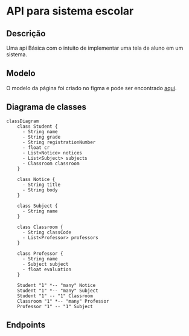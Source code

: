 
# API para sistema escolar

## Descrição

Uma api Básica com o intuito de implementar uma tela de aluno em um sistema.

## Modelo

O modelo da página foi criado no figma e pode ser encontrado [aqui](https://www.figma.com/file/JmTG3CDK5viEAyAVShfdjc/Modelo_aplicativo_escolar?type=design&node-id=0%3A1&mode=design&t=ZH6NuBff9MuaeULY-1).

## Diagrama de classes

```mermaid
classDiagram
    class Student {
      - String name
      - String grade
      - String registrationNumber
      - float cr
      - List<Notice> notices
      - List<Subject> subjects
      - Classroom classroom
    }

    class Notice {
      - String title
      - String body
    }

    class Subject {
      - String name
    }

    class Classroom {
      - String classCode
      - List<Professor> professors
    }

    class Professor {
      - String name
      - Subject subject
      - float evaluation
    }

    Student "1" *-- "many" Notice
    Student "1" *-- "many" Subject
    Student "1" -- "1" Classroom
    Classroom "1" *-- "many" Professor
    Professor "1" -- "1" Subject

```

## Endpoints
